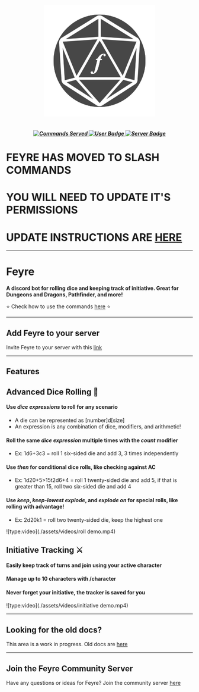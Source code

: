 <h2 align="center">
    <img src="assets/images/feyre-icon.png" alt="feyre-icon" align="center" width="300px" />
    </br>
</h2>

<h5 align="center">
  <a href="https://invite.feyre.io">
    <br>
    <img alt="Commands Served" src="https://img.shields.io/endpoint?style=for-the-badge&url=https%3A%2F%2Fapi.feyre.io%2Fpublic%2Fstats%2Fbadge%2Fcommands">
    <img alt="User Badge" src="https://img.shields.io/endpoint?style=for-the-badge&url=https%3A%2F%2Fapi.feyre.io%2Fpublic%2Fstats%2Fbadge%2Fusers">
    <img alt="Server Badge" src="https://img.shields.io/endpoint?style=for-the-badge&url=https%3A%2F%2Fapi.feyre.io%2Fpublic%2Fstats%2Fbadge%2Fguilds">
  </a>
</h5>

# FEYRE HAS MOVED TO SLASH COMMANDS

# YOU WILL NEED TO UPDATE IT'S PERMISSIONS

# UPDATE INSTRUCTIONS ARE [HERE](updating-feyre.md)

---

# **Feyre**

**A discord bot for rolling dice and keeping track of initiative. Great for Dungeons and Dragons, Pathfinder, and more!**

⭐ Check how to use the commands [here](commands.md) ⭐

---

## **Add Feyre to your server**

Invite Feyre to your server with this [link](https://invite.feyre.io)


---

## **Features**
## Advanced Dice Rolling 🎲

#### Use *dice expressions* to roll for any scenario
* A die can be represented as [number]d[size]
* An expression is any combination of dice, modifiers, and arithmetic!

#### Roll the same *dice expression* multiple times with the *count* modifier
* Ex: 1d6+3c3 = roll 1 six-sided die and add 3, 3 times independently

#### Use *then* for conditional dice rolls, like checking against AC
* Ex: 1d20+5>15t2d6+4 = roll 1 twenty-sided die and add 5, if that is greater than 15, roll two six-sided die and add 4

#### Use *keep*, *keep-lowest* *explode*, and *explode on* for special rolls, like rolling with advantage!
* Ex: 2d20k1 = roll two twenty-sided die, keep the highest one

![type:video](./assets/videos/roll demo.mp4)

## Initiative Tracking ⚔️

#### Easily keep track of turns and join using your active character
#### Manage up to 10 characters with /character
#### Never forget your initiative, the tracker is saved for you

![type:video](./assets/videos/initiative demo.mp4)

---
## Looking for the old docs?
This area is a work in progress. Old docs are [here](https://feyre.readthedocs.io/en/latest/)

---

## **Join the Feyre Community Server**

Have any questions or ideas for Feyre? Join the community server [here](https://discord.com/invite/zjyrtWZ)
